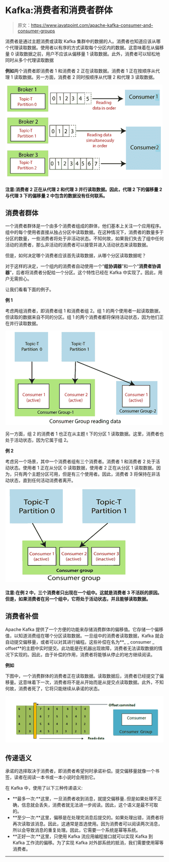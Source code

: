 # Kafka:消费者和消费者群体

> 原文：<https://www.javatpoint.com/apache-kafka-consumer-and-consumer-groups>

消费者是通过主题消费或读取 Kafka 集群中的数据的人。消费者也知道应该从哪个代理读取数据。使用者以有序的方式读取每个分区内的数据。这意味着在从偏移量 0 读取数据之前，用户不应该从偏移量 1 读取数据。此外，消费者可以轻松地同时从多个代理读取数据

**例如**两个消费者即消费者 1 和消费者 2 正在读取数据。消费者 1 正在按顺序从代理 1 读取数据。另一方面，消费者 2 同时按顺序从代理 2 和代理 3 读取数据。

![Kafka Consumer and Consumer Groups](img/9b072403b2df0028ca1799f848e0691d.png)

#### 注意:消费者 2 正在从代理 2 和代理 3 并行读取数据。因此，代理 2 下的偏移量 2 与代理 3 下的偏移量 2 中包含的数据没有任何联系。

## 消费者群体

一个消费者群体是一个由多个消费者组成的群体，他们基本上关注一个应用程序。组中的每个使用者直接从独占分区中读取数据。在这种情况下，消费者的数量多于分区的数量，一些消费者将处于非活动状态。不知何故，如果我们失去了组中任何活动的消费者，那么非活动的消费者可以接管并进入活动状态来读取数据。

但是，如何决定哪个消费者应该首先读取数据，从哪个分区读取数据呢？

对于这样的决定，一个组内的消费者自动使用一个“**组协调器**”和一个“**消费者协调器**”，后者将消费者分配给一个分区。这个特性已经在 Kafka 中实现了。因此，用户无需担心。

让我们看看下面的例子。

**例 1**

考虑两组消费者，即消费者组 1 和消费者组 2。组 1 的两个使用者一起读取数据，但读取的数据来自不同的分区。组 1 的两个消费者都将保持活动状态，因为他们正在并行读取数据。

![Kafka Consumer and Consumer Groups](img/ceccf4976f1ed26822e7d2e9225c774b.png)

另一方面，组 2 的消费者 1 也正在从主题 t 下的分区 1 读取数据。这里，消费者也处于活动状态，因为它属于组 2。

**例 2**

考虑另一个场景，其中一个消费者组有三个消费者。消费者 1 和消费者 2 处于活动状态。使用者 1 正在从分区 0 读取数据，使用者 2 正在从分区 1 读取数据。因为，只有两个主题分区可用，但是有三个使用者。因此，消费者 3 将保持在非活动状态，直到任何活动消费者离开。

![Kafka Consumer and Consumer Groups](img/1cb4f3ca255de797ff7cdb61ed8b53ba.png)

#### 注意:在例 2 中，三个消费者只出现在一个组中。这就是消费者 3 不活跃的原因。但是，如果消费者在另一个组中，它将处于活动状态，并且能够读取数据。

## 消费者补偿

Apache Kafka 提供了一个方便的功能来存储消费群体的偏移值。它存储一个偏移值，以知道消费组在哪个分区读取数据。一旦组中的消费者读取数据，Kafka 就会自动提交偏移量，或者可以对其进行编程。这些补偿在名为**_ _ consumer _ offset**的主题中实时提交。此功能是在机器出现故障，消费者无法读取数据的情况下实现的。因此，由于补偿的作用，消费者将能够从停止的地方继续阅读。

**例如**

下图中，一个消费群体的消费者正在读取数据。读取数据后，消费者已经提交了偏移量。这意味着下一次，消费者将不是从开始而是从提交点读取数据。此外，不知何故，消费者死了，它将只能继续从承诺的状态。

![Kafka Consumer and Consumer Groups](img/7149187fb5c938742abda16210eb6642.png)

## 传递语义

承诺的选择取决于消费者，即消费者希望何时承诺补偿。提交偏移量就像一个书签，读者在阅读一本书或一本小说时会用到它。

在 Kafka 中，使用了以下三种传递语义:

*   **最多一次:**这里，一旦消费者收到消息，就提交偏移量..但是如果处理不正确，信息就会丢失，消费者就无法进一步阅读。因此，这个语义是最不可取的。
*   **至少一次:**这里，偏移是在处理完消息后提交的。如果处理出错，消费者将再次读取该消息。因此，这通常是首选使用。因为消费者可以阅读两次消息，所以会导致消息的重复处理。因此，它需要一个系统是幂等系统。
*   **正好一次:**这里，只使用 Kafka 流应用编程接口就可以实现 Kafka 到 Kafka 工作流的偏移。为了实现 Kafka 对外部系统的抵消，我们需要使用幂等消费者。

* * *
